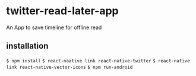 # twitter-read-later-app
An App to save timeline for offline read

## installation
`$ npm install`
`$ react-naative link react-native-twitter`
`$ react-native link react-native-vector-icons`
`$ npm run-android`

